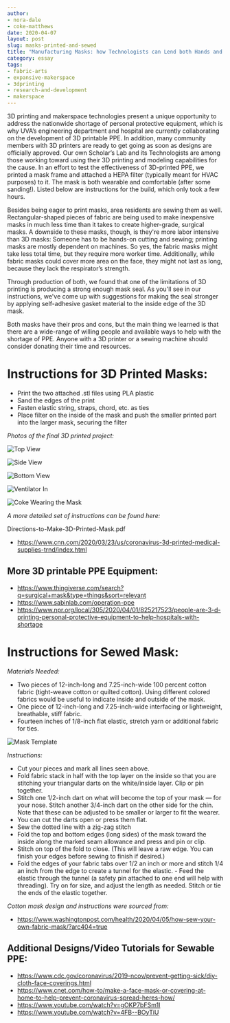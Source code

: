 ```yaml
---
author:
- nora-dale
- coke-matthews
date: 2020-04-07
layout: post
slug: masks-printed-and-sewed
title: "Manufacturing Masks: how Technologists can Lend both Hands and Machines"
category: essay
tags:
- fabric-arts
- expansive-makerspace
- 3dprinting
- research-and-development
- makerspace
---
```



  3D printing and makerspace technologies present a unique opportunity to address the nationwide shortage of personal protective equipment, which is why UVA’s engineering department and hospital are currently collaborating on the development of 3D printable PPE. In addition, many community members with 3D printers are ready to get going as soon as designs are officially approved. Our own Scholar’s Lab and its Technologists are among those working toward using their 3D printing and modeling capabilities for the cause.
In an effort to test the effectiveness of 3D-printed PPE, we printed a mask frame and attached a HEPA filter (typically meant for HVAC purposes) to it. The mask is both wearable and comfortable (after some sanding!). Listed below are instructions for the build, which only took a few hours.

  Besides being eager to print masks, area residents are sewing them as well. Rectangular-shaped pieces of fabric are being used to make inexpensive masks in much less time than it takes to create higher-grade, surgical masks. A downside to these masks, though, is they're more labor intensive than 3D masks: Someone has to be hands-on cutting and sewing; printing masks are mostly dependent on machines. So yes, the fabric masks might take less total time, but they require more worker time. Additionally, while fabric masks could cover more area on the face, they might not last as long, because they lack the respirator’s strength. 

Through production of both, we found that one of the limitations of 3D printing is producing a strong enough mask seal. As you'll see in our instructions, we've come up with suggestions for making the seal stronger by applying self-adhesive gasket material to the inside edge of the 3D mask.

  Both masks have their pros and cons, but the main thing we learned is that there are a wide-range of willing people and available ways to help with the shortage of PPE. Anyone with a 3D printer or a sewing machine should consider donating their time and resources.


# Instructions for 3D Printed Masks:

- Print the two attached .stl files using PLA plastic
- Sand the edges of the print
- Fasten elastic string, straps, chord, etc. as ties
- Place filter on the inside of the mask and push the smaller printed part into the larger mask, securing the filter

*Photos of the final 3D printed project:*

![Top View](https://lh5.googleusercontent.com/3HJyRHVPqLkKSxJZjJ7U_pVXsz-2qLiPnhpv3clILvXdahWYzipeHOXzhQ1mUIrgqRokzlrOsLl7js5LSIQ4YnYn1SgjpE6G2_nuGxOe5VwbtkyDEJtSz-xRG7LQuhG6p2SK2zcH)

![Side View](https://lh5.googleusercontent.com/l7SJwMt0Yxrbmr3_7r5sDms9VLBnBfG5GP_dIbE1HA9nu-_HqhFw4RmmyujyyzdBhqyoXCu8TTisK-DyMo6cDkPNG3AQTwDvuTjHxMBo)

![Bottom View](https://lh5.googleusercontent.com/h70H2-C2DZnQUJTdP55HwZYm-i7pog_AL5WyswSHRHrD0U69qjI4nK_G0QyYQ_cqjBYPACOTgyAPyLtTnWdN3S3F_F2q5F3kbaAeiDiOcA2QTGmMbAp6g83qwOnE5tTe_Iapesiw)

![Ventilator In](https://lh3.googleusercontent.com/38pPASh2N71Jv1DOhiTIMVs-y0-8VGPD2aIhUHsZTGzc_rDoh6N0rgwLXPZXGQOndm_bi6_OJGoqs6wKdM8xGoEgbaMSYTcEMl_OUKu9m5V9z8Ca9xFe06HiNm8pd_MZpVFa8lmk)

![Coke Wearing the Mask](https://lh6.googleusercontent.com/a3C7KUXo3RZZYw7jeM-h1msYnuWEonaTL8fPpJYnS-7szivJRJfjU03vjuBSlJQETvnDElVPsvOxmDbAz0CYzh9xuc3vO1HO2diAu1gI8MJRgI6geq6zNzQ0F2x08LJ1TEwmUahz)



*A more detailed set of instructions can be found here:*

Directions-to-Make-3D-Printed-Mask.pdf	

- [https://www.cnn.com/2020/03/23/us/coronavirus-3d-printed-medical-supplies-trnd/index.html ](https://www.cnn.com/2020/03/23/us/coronavirus-3d-printed-medical-supplies-trnd/index.html) 

## More 3D printable PPE Equipment:

- [https://www.thingiverse.com/search?q=surgical+mask&type=things&sort=relevant ](https://www.thingiverse.com/search?q=surgical+mask&type=things&sort=relevant)
- [https://www.sabinlab.com/operation-ppe ](https://www.sabinlab.com/operation-ppe)
- [https://www.npr.org/local/305/2020/04/01/825217523/people-are-3-d-printing-personal-protective-equipment-to-help-hospitals-with-shortage ](https://www.npr.org/local/305/2020/04/01/825217523/people-are-3-d-printing-personal-protective-equipment-to-help-hospitals-with-shortage)

# Instructions for Sewed Mask:

*Materials Needed:*
- Two pieces of 12-inch-long and 7.25-inch-wide 100 percent cotton fabric (tight-weave cotton or quilted cotton). Using different colored fabrics would be useful to indicate inside and outside of the mask.
- One piece of 12-inch-long and 7.25-inch-wide interfacing or lightweight, breathable, stiff fabric.
- Fourteen inches of 1/8-inch flat elastic, stretch yarn or additional fabric for ties.

![Mask Template](https://lh5.googleusercontent.com/sHYrpu5eP56QR-nO5JEJn49ufWcBv0VLYqr8G-Naxsv_knAeWlSRIB--16XlKVc8xqscrs8I8F9GVV0-qICht4uYvyC5kfPyWugetWjIvf2SryzTSOwSN5tJmtPu2tm7AUvdYD1q)

*Instructions:*
- Cut your pieces and mark all lines seen above.
- Fold fabric stack in half with the top layer on the inside so that you are stitching your triangular darts on the white/inside layer. Clip or pin together.
- Stitch one 1/2-inch dart on what will become the top of your mask — for your nose. Stitch another 3/4-inch dart on the other side for the chin. Note that these can be adjusted to be smaller or larger to fit the wearer.
- You can cut the darts open or press them flat.
- Sew the dotted line with a zig-zag stitch
- Fold the top and bottom edges (long sides) of the mask toward the inside along the marked seam allowance and press and pin or clip. 
- Stitch on top of the fold to close. (This will leave a raw edge. You can finish your edges before sewing to finish if desired.)
- Fold the edges of your fabric tabs over 1/2 an inch or more and stitch 1/4 an inch from the edge to create a tunnel for the elastic. - Feed the elastic through the tunnel (a safety pin attached to one end will help with threading). Try on for size, and adjust the length as needed. Stitch or tie the ends of the elastic together.


*Cotton mask design and instructions were sourced from:*

- [https://www.washingtonpost.com/health/2020/04/05/how-sew-your-own-fabric-mask/?arc404=true ](https://www.washingtonpost.com/health/2020/04/05/how-sew-your-own-fabric-mask/?arc404=true)

## Additional Designs/Video Tutorials for Sewable PPE:

- [https://www.cdc.gov/coronavirus/2019-ncov/prevent-getting-sick/diy-cloth-face-coverings.html ](https://www.cdc.gov/coronavirus/2019-ncov/prevent-getting-sick/diy-cloth-face-coverings.html)
- [https://www.cnet.com/how-to/make-a-face-mask-or-covering-at-home-to-help-prevent-coronavirus-spread-heres-how/ ](https://www.cnet.com/how-to/make-a-face-mask-or-covering-at-home-to-help-prevent-coronavirus-spread-heres-how/)
- [https://www.youtube.com/watch?v=gOKP7bFSm1I ](https://www.youtube.com/watch?v=gOKP7bFSm1I)
- [https://www.youtube.com/watch?v=4FB--BOyTiU ](https://www.youtube.com/watch?v=4FB--BOyTiU)
